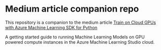 # Medium article companion repo

This repository is a companion to the medium article [Train on Cloud GPUs with Azure Machine Learning SDK for Python](https://medium.com/p/967c99418df1/)

A getting started guide to running Machine Learning Models on GPU powered compute instances in the Azure Machine Learning Studio cloud.

